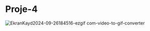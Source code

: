 # Proje-4
![EkranKayd2024-09-26184516-ezgif com-video-to-gif-converter](https://github.com/user-attachments/assets/ab5ffe22-8341-448a-81c8-4d35c100b322)
